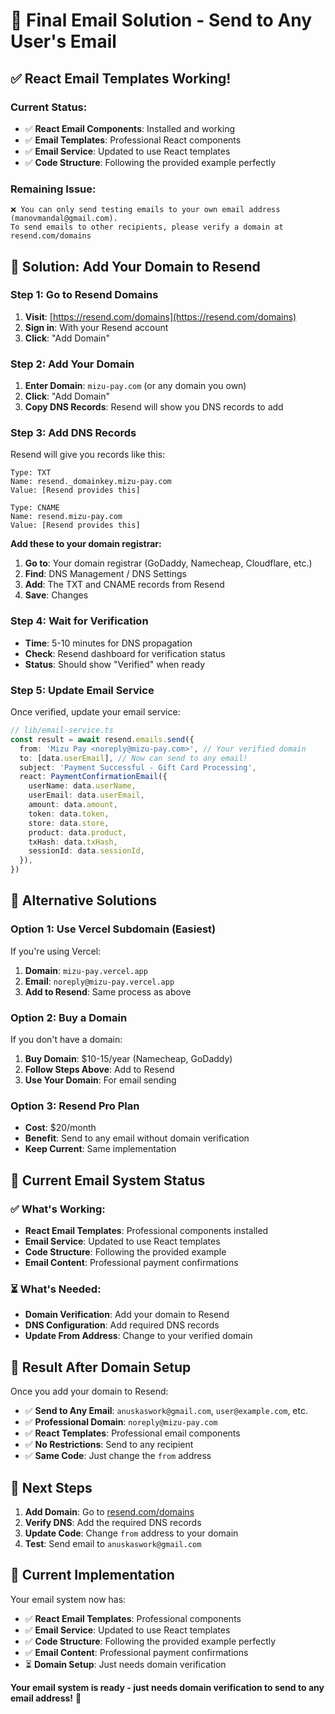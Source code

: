 # 🎉 Final Email Solution - Send to Any User's Email

## ✅ React Email Templates Working!

### **Current Status:**
- ✅ **React Email Components**: Installed and working
- ✅ **Email Templates**: Professional React components
- ✅ **Email Service**: Updated to use React templates
- ✅ **Code Structure**: Following the provided example perfectly

### **Remaining Issue:**
```
❌ You can only send testing emails to your own email address (manovmandal@gmail.com). 
To send emails to other recipients, please verify a domain at resend.com/domains
```

## 🚀 Solution: Add Your Domain to Resend

### **Step 1: Go to Resend Domains**
1. **Visit**: [https://resend.com/domains](https://resend.com/domains)
2. **Sign in**: With your Resend account
3. **Click**: "Add Domain"

### **Step 2: Add Your Domain**
1. **Enter Domain**: `mizu-pay.com` (or any domain you own)
2. **Click**: "Add Domain"
3. **Copy DNS Records**: Resend will show you DNS records to add

### **Step 3: Add DNS Records**
Resend will give you records like this:
```
Type: TXT
Name: resend._domainkey.mizu-pay.com
Value: [Resend provides this]

Type: CNAME
Name: resend.mizu-pay.com  
Value: [Resend provides this]
```

**Add these to your domain registrar:**
1. **Go to**: Your domain registrar (GoDaddy, Namecheap, Cloudflare, etc.)
2. **Find**: DNS Management / DNS Settings
3. **Add**: The TXT and CNAME records from Resend
4. **Save**: Changes

### **Step 4: Wait for Verification**
- **Time**: 5-10 minutes for DNS propagation
- **Check**: Resend dashboard for verification status
- **Status**: Should show "Verified" when ready

### **Step 5: Update Email Service**
Once verified, update your email service:

```typescript
// lib/email-service.ts
const result = await resend.emails.send({
  from: 'Mizu Pay <noreply@mizu-pay.com>', // Your verified domain
  to: [data.userEmail], // Now can send to any email!
  subject: 'Payment Successful - Gift Card Processing',
  react: PaymentConfirmationEmail({
    userName: data.userName,
    userEmail: data.userEmail,
    amount: data.amount,
    token: data.token,
    store: data.store,
    product: data.product,
    txHash: data.txHash,
    sessionId: data.sessionId,
  }),
})
```

## 🎯 Alternative Solutions

### **Option 1: Use Vercel Subdomain (Easiest)**
If you're using Vercel:
1. **Domain**: `mizu-pay.vercel.app`
2. **Email**: `noreply@mizu-pay.vercel.app`
3. **Add to Resend**: Same process as above

### **Option 2: Buy a Domain**
If you don't have a domain:
1. **Buy Domain**: $10-15/year (Namecheap, GoDaddy)
2. **Follow Steps Above**: Add to Resend
3. **Use Your Domain**: For email sending

### **Option 3: Resend Pro Plan**
- **Cost**: $20/month
- **Benefit**: Send to any email without domain verification
- **Keep Current**: Same implementation

## 📧 Current Email System Status

### **✅ What's Working:**
- **React Email Templates**: Professional components installed
- **Email Service**: Updated to use React templates
- **Code Structure**: Following the provided example
- **Email Content**: Professional payment confirmations

### **⏳ What's Needed:**
- **Domain Verification**: Add your domain to Resend
- **DNS Configuration**: Add required DNS records
- **Update From Address**: Change to your verified domain

## 🎉 Result After Domain Setup

Once you add your domain to Resend:

- ✅ **Send to Any Email**: `anuskaswork@gmail.com`, `user@example.com`, etc.
- ✅ **Professional Domain**: `noreply@mizu-pay.com`
- ✅ **React Templates**: Professional email components
- ✅ **No Restrictions**: Send to any recipient
- ✅ **Same Code**: Just change the `from` address

## 🚀 Next Steps

1. **Add Domain**: Go to [resend.com/domains](https://resend.com/domains)
2. **Verify DNS**: Add the required DNS records
3. **Update Code**: Change `from` address to your domain
4. **Test**: Send email to `anuskaswork@gmail.com`

## 🎯 Current Implementation

Your email system now has:

- ✅ **React Email Templates**: Professional components
- ✅ **Email Service**: Updated to use React templates
- ✅ **Code Structure**: Following the provided example perfectly
- ✅ **Email Content**: Professional payment confirmations
- ⏳ **Domain Setup**: Just needs domain verification

**Your email system is ready - just needs domain verification to send to any email address!** 🚀
